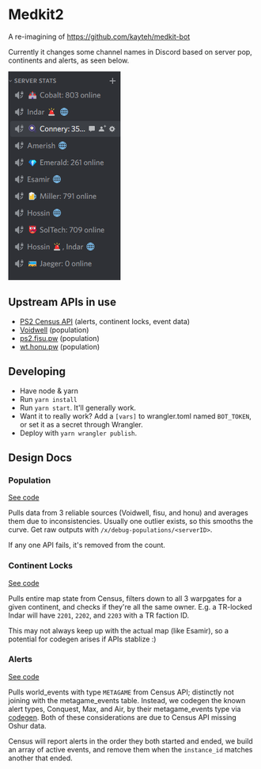 # Medkit2

A re-imagining of https://github.com/kayteh/medkit-bot

Currently it changes some channel names in Discord based on server pop, continents and alerts, as seen below.

![example](./hack/images/server-listing.png)

## Upstream APIs in use

- [PS2 Census API](https://census.daybreakgames.com/) (alerts, continent locks, event data)
- [Voidwell](https://voidwell.com) (population)
- [ps2.fisu.pw](https://ps2.fisu.pw) (population)
- [wt.honu.pw](https://wt.honu.pw) (population)

## Developing

- Have node & yarn
- Run `yarn install`
- Run `yarn start`. It'll generally work.
- Want it to really work? Add a `[vars]` to wrangler.toml named `BOT_TOKEN`, or set it as a secret through Wrangler.
- Deploy with `yarn wrangler publish`.

## Design Docs

### Population

[See code](./src/population.ts)

Pulls data from 3 reliable sources (Voidwell, fisu, and honu) and averages them due to inconsistencies. Usually one outlier exists, so this smooths the curve. Get raw outputs with `/x/debug-populations/<serverID>`.

If any one API fails, it's removed from the count.

### Continent Locks

[See code](./src/locks.ts)

Pulls entire map state from Census, filters down to all 3 warpgates for a given continent, and checks if they're all the same owner. E.g. a TR-locked Indar will have `2201`, `2202`, and `2203` with a TR faction ID.

This may not always keep up with the actual map (like Esamir), so a potential for codegen arises if APIs stablize :)

### Alerts

[See code](./src/alerts.ts)

Pulls world_events with type `METAGAME` from Census API; distinctly not joining with the metagame_events table. Instead, we codegen the known alert types, Conquest, Max, and Air, by their metagame_events type via [codegen](./hack/codegen-metagame.js). Both of these considerations are due to Census API missing Oshur data.

Census will report alerts in the order they both started and ended, we build an array of active events, and remove them when the `instance_id` matches another that ended.
